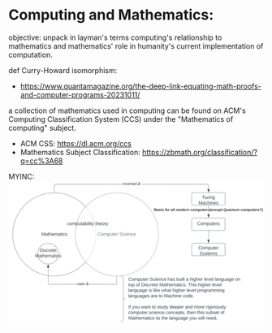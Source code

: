 # Computing and Mathematics:
objective: unpack in layman's terms computing's relationship to mathematics and mathematics' role in humanity's current implementation of computation.

def Curry-Howard isomorphism:<br>
- https://www.quantamagazine.org/the-deep-link-equating-math-proofs-and-computer-programs-20231011/

a collection of mathematics used in computing can be found on ACM's Computing Classification System (CCS) under the "Mathematics of computing" subject.

- ACM CSS: https://dl.acm.org/ccs
- Mathematics Subject Classification: https://zbmath.org/classification/?q=cc%3A68

MYINC:![image info](./mathematics_and_computing.svg)